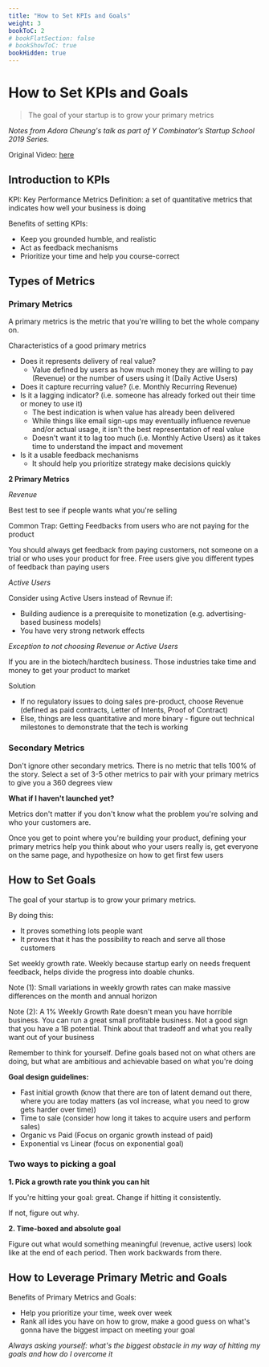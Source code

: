 ```yaml
---
title: "How to Set KPIs and Goals"
weight: 3
bookToC: 2
# bookFlatSection: false
# bookShowToC: true
bookHidden: true
---
```


# How to Set KPIs and Goals

> The goal of your startup is to grow your primary metrics

*Notes from Adora Cheung's talk as part of Y Combinator’s Startup School 2019 Series.*

Original Video: [here](https://youtu.be/lL6GdUHIBsM)

## Introduction to KPIs

KPI: Key Performance Metrics
Definition: a set of quantitative metrics that indicates how well your business is doing

Benefits of setting KPIs:

- Keep you grounded humble, and realistic 
- Act as feedback mechanisms 
- Prioritize your time and help you course-correct

## Types of Metrics

### Primary Metrics

A primary metrics is the metric that you're willing to bet the whole company on.

Characteristics of a good primary metrics

- Does it represents delivery of real value?
  - Value defined by users as how much money they are willing to pay (Revenue) or the number of users using it (Daily Active Users)
- Does it capture recurring value? (i.e. Monthly Recurring Revenue)
- Is it a lagging indicator? (i.e. someone has already forked out their time or money to use it)
  - The best indication is when value has already been delivered
  - While things like email sign-ups may eventually influence revenue and/or actual usage, it isn't the best representation of real value
  - Doesn't want it to lag too much (i.e. Monthly Active Users) as it takes time to understand the impact and movement
- Is it a usable feedback mechanisms
  - It should help you prioritize strategy make decisions quickly


__2 Primary Metrics__

*Revenue*

Best test to see if people wants what you're selling

Common Trap: Getting Feedbacks from users who are not paying for the product

You should always get feedback from paying customers, not someone on a trial or who uses your product for free. Free users give you different types of feedback than paying users

*Active Users*

Consider using Active Users instead of Revnue if:

- Building audience is a prerequisite to monetization (e.g. advertising-based business models)
- You have very strong network effects

*Exception to not choosing Revenue or Active Users*

If you are in the biotech/hardtech business. Those industries take time and money to get your product to market

Solution

- If no regulatory issues to doing sales pre-product, choose Revenue (defined as paid contracts, Letter of Intents, Proof of Contract)
- Else, things are less quantitative and more binary - figure out technical milestones to demonstrate that the tech is working


### Secondary Metrics

Don't ignore other secondary metrics. There is no metric that tells 100% of the story. Select a set of 3-5 other metrics to pair with your primary metrics to give you a 360 degrees view


**What if I haven't launched yet?**

Metrics don't matter if you don't know what the problem you're solving and who your customers are.

Once you get to point where you're building your product, defining your primary metrics help you think about who your users really is, get everyone on the same page, and hypothesize on how to get first few users


## How to Set Goals

The goal of your startup is to grow your primary metrics.

By doing this:

- It proves something lots people want
- It proves that it has the possibility to reach and serve all those customers

Set weekly growth rate. Weekly because startup early on needs frequent feedback, helps divide the progress into doable chunks.

Note (1): Small variations in weekly growth rates can make massive differences on the month and annual horizon

Note (2): A 1% Weekly Growth Rate doesn't mean you have horrible business. You can run a great small profitable business. Not a good sign that you have a 1B potential. Think about that tradeoff and what you really want out of your business

Remember to think for yourself. Define goals based not on what others are doing, but what are ambitious and achievable based on what you're doing

**Goal design guidelines:**

- Fast initial growth (know that there are ton of latent demand out there, where you are today matters (as vol increase, what you need to grow gets harder over time))
- Time to sale (consider how long it takes to acquire users and perform sales)
- Organic vs Paid (Focus on organic growth instead of paid)
- Exponential vs Linear (focus on exponential goal)

### Two ways to picking a goal

**1. Pick a growth rate you think you can hit**

If you're hitting your goal: great. Change if hitting it consistently.

If not, figure out why.

**2. Time-boxed and absolute goal**

Figure out what would something meaningful (revenue, active users) look like at the end of each period. Then work backwards from there.


## How to Leverage Primary Metric and Goals 

Benefits of Primary Metrics and Goals:

- Help you prioritize your time, week over week
- Rank all ides you have on how to grow, make a good guess on what's gonna have the biggest impact on meeting your goal

*Always asking yourself: what's the biggest obstacle in my way of hitting my goals and how do I overcome it*
